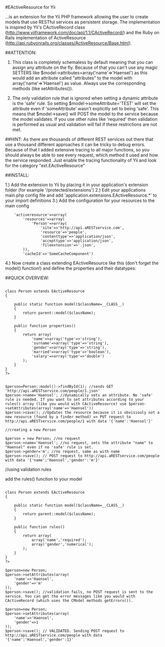#EActiveResource for Yii

...is an extension for the Yii PHP framework allowing the user to create models that use RESTful services as persistent storage.
The implementation is inspired by Yii's CActiveRecord class (http://www.yiiframework.com/doc/api/1.1/CActiveRecord/) and the Ruby on Rails implementation of ActiveResource (http://api.rubyonrails.org/classes/ActiveResource/Base.html).

##ATTENTION: 
1. This class is completely schemaless by default meaning that you can assign any attribute on the fly. Because of that you can't use any magic SETTERS like
$model->attributes=array('name'=>'Haensel') as this would add an attribute called "attributes" to the model with array('name'=>'Haensel') as value. 
Always use the corresponding methods (like setAttributes()).

2. The only validation rule that is ignored when setting a dynamic attribute is the 'safe' rule. So setting $model->someAttribute='TEST' will set the
attribute even if 'someAttribute' wasn't explicitly set to being 'safe'. This means that $model->save() will POST the model to the service because the model validates.
If you use other rules like 'required' then validation is performed as usual and validation will fail if these restrictions are not met.

##HINT:
As there are thousands of different REST services out there that use a thousand different approaches it can be tricky to debug errors. Because of that I added extensive
tracing to all major functions, so you should always be able to see every request, which method it used and how the service responded. Just enable the tracing functionality of Yii
and look for the category "ext.EActiveResource"

##INSTALL:

1.) Add the extension to Yii by placing it in your application's extension folder (for example '/protected/extensions')
2.) Edit your applications main.php config file and add 'application.extensions.EActiveResource.*' to your import definitions
3.) Add the configuration for your resources to the main config

	    'activeresource'=>array(
			'resources'=>array(
				'Person'=>array(
            		'site'=>'http://api.aRESTservice.com',
            		'resource'=>'people',
            		'contenttype'=>'application/json',
            		'accepttype'=>'application/json',
            		'fileextension'=>'.json',
       		)),
       		'cacheId'=>'SomeCacheComponent')
       		
4.) Now create a class extending EActiveResource like this (don't forget the model() function!) and define the properties and their datatypes:

##QUICK OVERVIEW:

~~~

class Person extends EActiveResource
{

    public static function model($className=__CLASS__)
    {
        return parent::model($className);
    }
    
    public function properties()
    {
    	return array(
    		'name'=>array('type'=>'string'),
    		'surname'=>array('type'=>'string'),
    		'gender'=>array('type'=>'string'),
    		'married'=>array('type'=>'boolean'),
    		'salary'=>array('type'=>'double')
    	);
    }
}
?>
~~~
~~~

$person=Person::model()->findById(1); //sends GET 'http://api.aRESTservice.com/people/1.json'
$person->name='Haensel'; //dynamically sets an attribute. No 'safe' rule is needed. If you want to set attributes according to your rules() array (like you would with CActiveResource) use $person->setAttributes(array('name'=>'Haensel'))
$person->save(); //Updates the resource because it is obvisiouly not a new resource (found by a finder method) => PUT request to http://api.aRESTservice.com/people/1 with data '{'name':'Haensel'}'

//creating a new Person

$person = new Person; //no request
$person->name='Haensel'; //no request, sets the attribute "name" to "Haensel" even if no 'safe' rule is set.
$person->gender='m'; //no request, same as with name
$person->save(); // POST request to http://api.aRESTservice.com/people with data '{'name';'Haensel','gender':'m'}'
~~~
//using validation rules

add the rules() function to your model

~~~

class Person extends EActiveResource
{

    public static function model($className=__CLASS__)
    {
        return parent::model($className);
    }
    
    public function rules()
    {
    	return array(
    		array('name','required');
    		array('gender','numerical');
    	);
    }
}
?>
~~~
~~~
$person=new Person;
$person->setAttributes(array(
	'name'=>'Haensel',
	'gender'=>'m'
));
$person->save(); //validation fails, no POST request is sent to the service. You can get the error messages like you would with CActiveRecord (which uses the CModel methods getErrors()).

$person=new Person;
$person->setAttributes(array(
	'name'=>'Haensel',
	'gender'=>1
));
$person->save(); // VALIDATED. Sending POST request to http://api.aRESTservice.com/people with data '{'name':'Haensel','gender':1}'
~~~